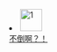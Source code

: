 <li style="content:center;"><a href="https://zzz392.github.io/zzz/1.html"><img alt="1" src="https://p1.ssl.qhimgs1.com/sdr/400__/t016fe23f8ee7eb2d01.jpg" width="40px" height="40px"><div>不倒啊？！</div></a></li>

